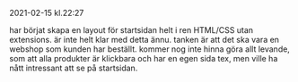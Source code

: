 2021-02-15 kl.22:27

har börjat skapa en layout för startsidan helt i ren HTML/CSS utan extensions.
är inte helt klar med detta ännu.
tanken är att det ska vara en webshop som kunden har beställt.
kommer nog inte hinna göra allt levande, som att alla produkter är klickbara och har en egen sida tex, men ville ha nått intressant att se på startsidan.
